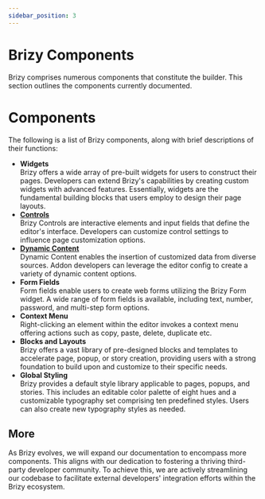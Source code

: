 ```yaml
---
sidebar_position: 3
---
```


# Brizy Components

Brizy comprises numerous components that constitute the builder. This section outlines the components currently documented.

# Components

The following is a list of Brizy components, along with brief descriptions of their functions:

- **Widgets** <br />
  Brizy offers a wide array of pre-built widgets for users to construct their pages. Developers can extend Brizy's capabilities by creating custom widgets with advanced features. Essentially, widgets are the fundamental building blocks that users employ to design their page layouts.
- [**Controls**](/docs-internals/using-controls/usage) <br />
  Brizy Controls are interactive elements and input fields that define the editor's interface. Developers can customize control settings to influence page customization options.
- [**Dynamic Content**](/docs-internals/control-arguments/dynamic-content) <br />
  Dynamic Content enables the insertion of customized data from diverse sources. Addon developers can leverage the editor config to create a variety of dynamic content options.
- **Form Fields** <br />
  Form fields enable users to create web forms utilizing the Brizy Form widget. A wide range of form fields is available, including text, number, password, and multi-step form options.
- **Context Menu** <br />
  Right-clicking an element within the editor invokes a context menu offering actions such as copy, paste, delete, duplicate etc.
- **Blocks and Layouts** <br />
  Brizy offers a vast library of pre-designed blocks and templates to accelerate page, popup, or story creation, providing users with a strong foundation to build upon and customize to their specific needs.
- **Global Styling** <br />
  Brizy provides a default style library applicable to pages, popups, and stories. This includes an editable color palette of eight hues and a customizable typography set comprising ten predefined styles. Users can also create new typography styles as needed.

## More

As Brizy evolves, we will expand our documentation to encompass more components. This aligns with our dedication to fostering a thriving third-party developer community. To achieve this, we are actively streamlining our codebase to facilitate external developers' integration efforts within the Brizy ecosystem.
